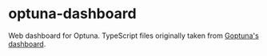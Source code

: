 # optuna-dashboard

Web dashboard for Optuna.
TypeScript files originally taken from [Goptuna's dashboard](https://github.com/c-bata/goptuna).
